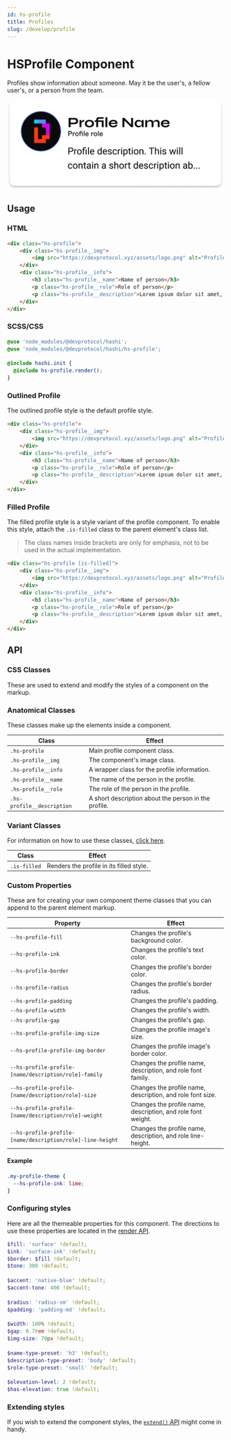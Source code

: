 ```yaml
---
id: hs-profile
title: Profiles
slug: /develop/profile
---
```


# HSProfile Component
Profiles show information about someone. May it be the user's, a fellow user's, or a person from the team.

![HSProfile Component](profile.png)

## Usage
### HTML
```html
<div class="hs-profile">
    <div class="hs-profile__img">
        <img src="https://devprotocol.xyz/assets/logo.png" alt="Profile Image">
    </div>
    <div class="hs-profile__info">
        <h3 class="hs-profile__name">Name of person</h3>
        <p class="hs-profile__role">Role of person</p>
        <p class="hs-profile__description">Lorem ipsum dolor sit amet, consectetur adipisicing elit. Adipisci, quas.</p>
    </div>
</div>
```

### SCSS/CSS
```scss
@use 'node_modules/@devprotocol/hashi';
@use 'node_modules/@devprotocol/hashi/hs-profile';

@include hashi.init {
  @include hs-profile.render();
}
```

### Outlined Profile
The outlined profile style is the default profile style.
```html
<div class="hs-profile">
    <div class="hs-profile__img">
        <img src="https://devprotocol.xyz/assets/logo.png" alt="Profile Image">
    </div>
    <div class="hs-profile__info">
        <h3 class="hs-profile__name">Name of person</h3>
        <p class="hs-profile__role">Role of person</p>
        <p class="hs-profile__description">Lorem ipsum dolor sit amet, consectetur adipisicing elit. Adipisci, quas.</p>
    </div>
</div>
```

### Filled Profile
The filled profile style is a style variant of the profile component. To enable this style, attach the `.is-filled` class to the parent element's class list.

> The class names inside brackets are only for emphasis, not to be used in the actual implementation.

```html
<div class="hs-profile [is-filled]">
    <div class="hs-profile__img">
        <img src="https://devprotocol.xyz/assets/logo.png" alt="Profile Image">
    </div>
    <div class="hs-profile__info">
        <h3 class="hs-profile__name">Name of person</h3>
        <p class="hs-profile__role">Role of person</p>
        <p class="hs-profile__description">Lorem ipsum dolor sit amet, consectetur adipisicing elit. Adipisci, quas.</p>
    </div>
</div>
```

## API
### CSS Classes
These are used to extend and modify the styles of a component on the markup.

### Anatomical Classes
These classes make up the elements inside a component.

| Class                      | Effect                                               |
|----------------------------|------------------------------------------------------|
| `.hs-profile`              | Main profile component class.                        |
| `.hs-profile__img`         | The component's image class.                         |
| `.hs-profile__info`        | A wrapper class for the profile information.         |
| `.hs-profile__name`        | The name of the person in the profile.               |
| `.hs-profile__role`        | The role of the person in the profile.               |
| `.hs-profile__description` | A short description about the person in the profile. |

### Variant Classes
For information on how to use these classes, [click here](index.md#modification-html).

| Class        | Effect                                   |
|--------------|------------------------------------------|
| `.is-filled` | Renders the profile in its filled style. |


### Custom Properties
These are for creating your own component theme classes that you can append to the parent element markup.

| Property                                                   | Effect                                                       |
|------------------------------------------------------------|--------------------------------------------------------------|
| `--hs-profile-fill`                                        | Changes the profile's background color.                      |
| `--hs-profile-ink`                                         | Changes the profile's text color.                            |
| `--hs-profile-border`                                      | Changes the profile's border color.                          |
| `--hs-profile-radius`                                      | Changes the profile's border radius.                         |
| `--hs-profile-padding`                                     | Changes the profile's padding.                               |
| `--hs-profile-width`                                       | Changes the profile's width.                                 |
| `--hs-profile-gap`                                         | Changes the profile's gap.                                   |
| `--hs-profile-profile-img-size`                            | Changes the profile image's size.                            |
| `--hs-profile-profile-img-border`                          | Changes the profile image's border color.                    |
| `--hs-profile-profile-[name/description/role]-family`      | Changes the profile name, description, and role font family. |
| `--hs-profile-profile-[name/description/role]-size`        | Changes the profile name, description, and role font size.   |
| `--hs-profile-profile-[name/description/role]-weight`      | Changes the profile name, description, and role font weight. |
| `--hs-profile-profile-[name/description/role]-line-height` | Changes the profile name, description, and role line-height. |

#### Example
```scss
.my-profile-theme {
  --hs-profile-ink: lime;
}
```

### Configuring styles
Here are all the themeable properties for this component. The directions to use these properties are located in
the [render API](index.md#modification-scss).

```scss
$fill: 'surface' !default;
$ink: 'surface-ink' !default;
$border: $fill !default;
$tone: 300 !default;

$accent: 'native-blue' !default;
$accent-tone: 400 !default;

$radius: 'radius-sm' !default;
$padding: 'padding-md' !default;

$width: 100% !default;
$gap: 0.7rem !default;
$img-size: 70px !default;

$name-type-preset: 'h3' !default;
$description-type-preset: 'body' !default;
$role-type-preset: 'small' !default;

$elevation-level: 2 !default;
$has-elevation: true !default;
```

### Extending styles
If you wish to extend the component styles, the [`extend()` API](index.md#extension-scss) might come in handy.